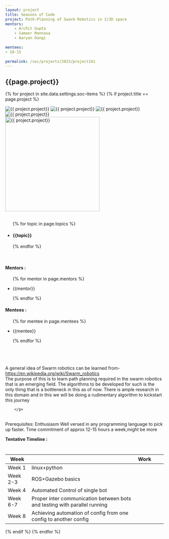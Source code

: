 ```yaml
---
layout: project
title: Seasons of Code
project: Path-Planning of Swarm Robotics in 2/3D space
mentors:
    - Archit Gupta
    - Sameer Mannava
    - Aaryan Dangi
    
mentees:
- 10-15   
    
permalink: /soc/projects/2023/project241
---
```


<h2 class="display1 m-3 p-3 text-center project-title">{{page.project}}</h2>

{% for project in site.data.settings.soc-items %}
{% if project.title == page.project %}

<div class ="img-soc d-block"> 
    <img src="{{ site.baseurl }}/{{ project.image }}" alt="{{ project.project}}" class="image-1">
    <img src="{{ site.baseurl }}/{{ project.image }}" alt="{{ project.project}}" class="image-2">
    <img src="{{ site.baseurl }}/{{ project.image }}" alt="{{ project.project}}" class="image-3">
    <img src="{{ site.baseurl }}/{{ project.image }}" alt="{{ project.project}}" class="image-4">
</div>
<div class = "mobile-img-soc">
  <img src="{{ site.baseurl }}/{{ project.image }}"  width = "300" height="300" alt="{{ project.project}}" class="border rounded">
  </div>
<div >
    <br>
    <ul>
        {% for topic in page.topics %}
        <li><h4 class="text-primary text-center topics">{{topic}}</h4></li>
        {% endfor %}
    </ul>
    <br>
    <h4 class="display3  ">Mentors :</h4> 
    <ul>
        {% for mentor in page.mentors %}
        <li><p class="lead">{{mentor}}</p></li>
        {% endfor %}
    </ul>
    <h4 class="display3  ">Mentees :</h4> 
    <ul>
        {% for mentee in page.mentees %}
        <li><p class="lead">{{mentee}}</p></li>
        {% endfor %}
    </ul>
</div>
<div>
    <p class="display3 project-desc" style = "font-size:22px;" >
        <br>
        

A general idea of Swarm robotics can be learned from-https://en.wikipedia.org/wiki/Swarm_robotics  
The purpose of this is to learn path planning required in the swarm robotics that is an emerging field. The algorithms to be developed for such is the only thing that is a bottleneck in this as of now. There is ample research in this domain and in this we will be doing a rudimentary algorithm to kickstart this journey

        </p>
        
<br>
Prerequisites:
Enthusiasm
Well versed in any programming language to pick up faster.
Time commitment of approx 12-15 hours a week,might be more 
        <br>
    </p>
</div>
<div class = "d-flex flex-wrap">
<div>
    <h4 class="display3" style="margin:0px 0px 40px 0px;">Tentative Timeline :</h4>
    <table class="table table-striped w-100">
    <thead>
        <tr>
        <th>Week</th>
        <th></th>
         <th>Work</th>
          <th></th> 
          <th></th>
        </tr>
    </thead>
    <tbody>
    <tr>
      <td>Week 1</td>
      <td>linux+python</td>
    </tr>
    <tr>
      <td>Week 2-3</td>
      <td>ROS+Gazebo basics</td>
    </tr>
    <tr>
      <td>Week 4</td>
      <td>Automated Control of single bot</td>
    </tr>
    <tr>
      <td>Week 6-7</td>
      <td>Proper inter communication between bots and testing with parallel running</td>
    </tr>
    <tr>
      <td>Week 8</td>
      <td>Achieving automation of config from one config to another config</td>
    </tr>
    </tbody>
    </table>
</div>

</div>
{% endif %}
{% endfor %}
